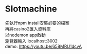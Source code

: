 # Slotmachine
先執行npm install安裝必要的檔案  
再將casino2匯入資料庫  
以nodemon app啟動  
瀏覽器輸入 localhost:3002  
demo: https://youtu.be/658MRU1dcvA
